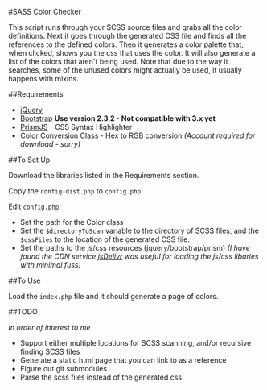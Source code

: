 #SASS Color Checker

This script runs through your SCSS source files and grabs all the color definitions. Next it goes through the generated CSS file and finds all the references to the defined colors. Then it generates a color palette that, when clicked, shows you the css that uses the color. It will also generate a list of the colors that aren't being used. Note that due to the way it searches, some of the unused colors might actually be used, it usually happens with mixins.

##Requirements

- [jQuery](http://jquery.com/)
- [Bootstrap](http://twitter.github.com/bootstrap/) **Use version 2.3.2  - Not compatible with 3.x yet**
- [PrismJS](http://prismjs.com/) - CSS Syntax Highlighter
- [Color Conversion Class](http://www.phpclasses.org/package/4598-PHP-Convert-color-values-between-different-models.html) - Hex to RGB conversion *(Account required for download - sorry)*

##To Set Up

Download the libraries listed in the Requirements section.

Copy the `config-dist.php` to `config.php`

Edit `config.php`: 

- Set the path for the Color class
- Set the `$directoryToScan` variable to the directory of SCSS files, and the `$cssFiles` to the location of the generated CSS file.
- Set the paths to the js/css resources (jquery/bootstrap/prism)
*(I have found the CDN service [jsDelivr](http://jsdelivr.com) was useful for loading the js/css libaries with minimal fuss)*

##To Use

Load the `index.php` file and it should generate a page of colors.

##TODO

*In order of interest to me*

- Support either multiple locations for SCSS scanning, and/or recursive finding SCSS files
- Generate a static html page that you can link to as a reference
- Figure out git submodules
- Parse the scss files instead of the generated css

